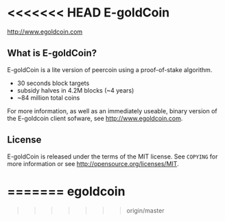 <<<<<<< HEAD
E-goldCoin
================================

http://www.egoldcoin.com

What is E-goldCoin?
----------------

E-goldCoin is a lite version of peercoin using a proof-of-stake algorithm.
 - 30 seconds block targets
 - subsidy halves in 4.2M blocks (~4 years)
 - ~84 million total coins

For more information, as well as an immediately useable, binary version of
the E-goldcoin client sofware, see http://www.egoldcoin.com.

License
-------

E-goldCoin is released under the terms of the MIT license. See `COPYING` for more
information or see http://opensource.org/licenses/MIT.

=======
egoldcoin
=========
>>>>>>> origin/master
